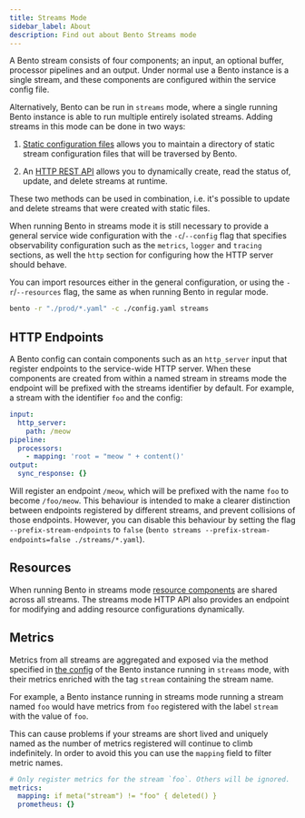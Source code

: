 ```yaml
---
title: Streams Mode
sidebar_label: About
description: Find out about Bento Streams mode
---
```


A Bento stream consists of four components; an input, an optional buffer, processor pipelines and an output. Under normal use a Bento instance is a single stream, and these components are configured within the service config file.

Alternatively, Bento can be run in `streams` mode, where a single running Bento instance is able to run multiple entirely isolated streams. Adding streams in this mode can be done in two ways:

1. [Static configuration files][static-files] allows you to maintain a directory of static stream configuration files that will be traversed by Bento.

2. An [HTTP REST API][rest-api] allows you to dynamically create, read the status of, update, and delete streams at runtime.

These two methods can be used in combination, i.e. it's possible to update and delete streams that were created with static files.

When running Bento in streams mode it is still necessary to provide a general service wide configuration with the `-c`/`--config` flag that specifies observability configuration such as the `metrics`, `logger` and `tracing` sections, as well the `http` section for configuring how the HTTP server should behave.

You can import resources either in the general configuration, or using the `-r`/`--resources` flag, the same as when running Bento in regular mode.

```sh
bento -r "./prod/*.yaml" -c ./config.yaml streams
```

## HTTP Endpoints

A Bento config can contain components such as an `http_server` input that register endpoints to the service-wide HTTP server. When these components are created from within a named stream in streams mode the endpoint will be prefixed with the streams identifier by default. For example, a stream with the identifier `foo` and the config:

```yaml
input:
  http_server:
    path: /meow
pipeline:
  processors:
    - mapping: 'root = "meow " + content()'
output:
  sync_response: {}
```

Will register an endpoint `/meow`, which will be prefixed with the name `foo` to become `/foo/meow`. This behaviour is intended to make a clearer distinction between endpoints registered by different streams, and prevent collisions of those endpoints. However, you can disable this behaviour by setting the flag `--prefix-stream-endpoints` to `false` (`bento streams --prefix-stream-endpoints=false ./streams/*.yaml`).

## Resources

When running Bento in streams mode [resource components][resources] are shared across all streams. The streams mode HTTP API also provides an endpoint for modifying and adding resource configurations dynamically.

## Metrics

Metrics from all streams are aggregated and exposed via the method specified in [the config][metrics] of the Bento instance running in `streams` mode, with their metrics enriched with the tag `stream` containing the stream name.

For example, a Bento instance running in streams mode running a stream named `foo` would have metrics from `foo` registered with the label `stream` with the value of `foo`.

This can cause problems if your streams are short lived and uniquely named as the number of metrics registered will continue to climb indefinitely. In order to avoid this you can use the `mapping` field to filter metric names.

```yaml
# Only register metrics for the stream `foo`. Others will be ignored.
metrics:
  mapping: if meta("stream") != "foo" { deleted() }
  prometheus: {}
```

[static-files]: /docs/guides/streams_mode/using_config_files
[rest-api]: /docs/guides/streams_mode/using_rest_api
[metrics]: /docs/components/metrics/about
[resources]: /docs/configuration/resources
